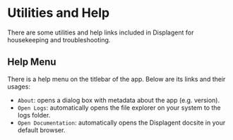 # Utilities and Help

There are some utilities and help links included in Displagent for housekeeping and troubleshooting.

## Help Menu

There is a help menu on the titlebar of the app. Below are its links and their usages:

* `About`: opens a dialog box with metadata about the app (e.g. version).
* `Open Logs`: automatically opens the file explorer on your system to the logs folder.
* `Open Documentation`: automatically opens the Displagent docsite in your default browser.